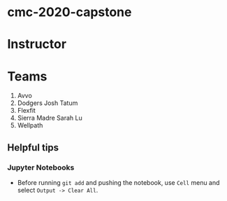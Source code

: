 # cmc-2020-capstone

# Instructor

# Teams
1. Avvo
2. Dodgers
  Josh Tatum
3. Flexfit
4. Sierra Madre
  Sarah Lu
5. Wellpath

## Helpful tips

### Jupyter Notebooks

* Before running `git add` and pushing the notebook, use `Cell` menu and select `Output -> Clear All`.
